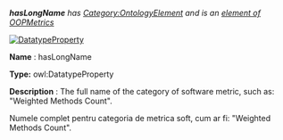 ___hasLongName__ 
 has
 [Category:OntologyElement](../../Category/OntologyElement "Category:OntologyElement") 
 and is an
 [element of](../../Property/ElementOf "Property:ElementOf") 
[OOPMetrics](../../Submissions/OOPMetrics "Submissions:OOPMetrics")_




  





[![DatatypeProperty](../../images/thumb/a/a5/DatatypeProperty.gif/45px-DatatypeProperty.gif)](../../Image/DatatypeProperty.gif "DatatypeProperty")


__Name__ 
 : hasLongName
 



__Type:__ 
 owl:DatatypeProperty
 



__Description__ 
 : The full name of the category of software metric, such as: "Weighted Methods Count".
 



  





 Numele complet pentru categoria de metrica soft, cum ar fi: "Weighted Methods Count".